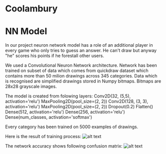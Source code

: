 # Coolambury

# NN Model

In our project neuron network model has a role of an additional player in every game who only tries to guess an answer. He can't draw but anyway "he" scores his points if he forestall other users.

We used a Convolutional Neuron Network architecture.
Network has been trained on subset of data which comes from quickdraw dataset which contains more than 50 milion drawings across 345 categories.
Data which is recognised are simplified drawings stored in Numpy bitmaps. Bitmaps are 28x28 grayscale images.

The model is created from folowing layers:
Conv2D(32, (5,5), activation='relu')
MaxPooling2D(pool_size=(2, 2))
Conv2D(128, (3, 3), activation='relu')
MaxPooling2D(pool_size=(2, 2))
Dropout(0.2)
Flatten()
Dense(512, activation='relu')
Dense(256, activation='relu')
Dense(num_classes, activation='softmax')

Every category has been trained on 5000 examples of drawings.

Here is the result of training process:
![alt text](https://github.com/jtheiner/SketchRecognition/blob/master/SketchRecognition/recognition/models/345/5000/training_process.png?raw=true)

The network accuracy shows following confusion matrix:
![alt text](https://github.com/jtheiner/SketchRecognition/raw/master/SketchRecognition/recognition/models/20/10000/confusion_matrix.png)
